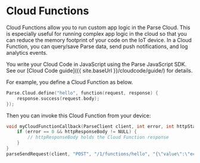 # Cloud Functions

Cloud Functions allow you to run custom app logic in the Parse Cloud. This is especially useful for running complex app logic in the cloud so that you can reduce the memory footprint of your code on the IoT device. In a Cloud Function, you can query/save Parse data, send push notifications, and log analytics events.

You write your Cloud Code in JavaScript using the Parse JavaScript SDK. See our [Cloud Code guide]({{ site.baseUrl }}/cloudcode/guide/) for details.

For example, you define a Cloud Function as below.

```cpp
Parse.Cloud.define("hello", function(request, response) {
	response.success(request.body);
});
```

Then you can invoke this Cloud Function from your device:

```cpp
void myCloudFunctionCallback(ParseClient client, int error, int httpStatus, const char* httpResponseBody) {
	if (error == 0 && httpResponseBody != NULL) {
		// httpResponseBody holds the Cloud Function response
	}
}
parseSendRequest(client, "POST", "/1/functions/hello", "{\"value\":\"echo\"}", myCloudFunctionCallback);
```
